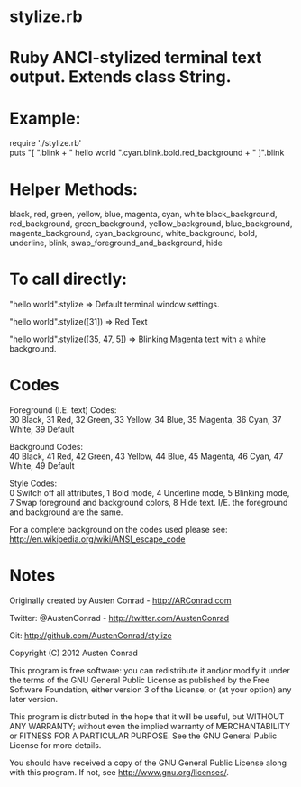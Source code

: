 stylize.rb
=======

Ruby ANCI-stylized terminal text output. Extends class String.
===

Example:
====

require './stylize.rb'    
puts "[ ".blink + " hello world ".cyan.blink.bold.red_background + " ]".blink

Helper Methods:
====

black, red, green, yellow, blue, magenta, cyan, white
black_background, red_background, green_background, 
yellow_background, blue_background, magenta_background,
cyan_background, white_background, bold, underline, blink, 
swap_foreground_and_background, hide

To call directly:
====

"hello world".stylize => Default terminal window settings.

"hello world".stylize([31]) => Red Text

"hello world".stylize([35, 47, 5]) => Blinking Magenta text with a white background.

Codes
====

Foreground (I.E. text) Codes:    
 30	Black, 
 31	Red, 
 32	Green, 
 33	Yellow, 
 34	Blue, 
 35	Magenta, 
 36	Cyan, 
 37	White, 
 39	Default

Background Codes:    
 40	Black, 
 41	Red, 
 42	Green, 
 43	Yellow, 
 44	Blue, 
 45	Magenta, 
 46	Cyan, 
 47	White, 
 49	Default  

Style Codes:    
 0	Switch off all attributes,
 1	Bold mode,
 4	Underline mode,
 5	Blinking mode,
 7	Swap foreground and background colors,
 8	Hide text. I/E. the foreground and background are the same.

For a complete background on the codes used please see:
http://en.wikipedia.org/wiki/ANSI_escape_code

Notes
====

Originally created by Austen Conrad - http://ARConrad.com

Twitter: @AustenConrad - http://twitter.com/AustenConrad

Git: http://github.com/AustenConrad/stylize

Copyright (C) 2012 Austen Conrad

  This program is free software: you can redistribute it and/or modify
  it under the terms of the GNU General Public License as published by
  the Free Software Foundation, either version 3 of the License, or
  (at your option) any later version.

  This program is distributed in the hope that it will be useful,
  but WITHOUT ANY WARRANTY; without even the implied warranty of
  MERCHANTABILITY or FITNESS FOR A PARTICULAR PURPOSE.  See the
  GNU General Public License for more details.

  You should have received a copy of the GNU General Public License
  along with this program.  If not, see <http://www.gnu.org/licenses/>.

